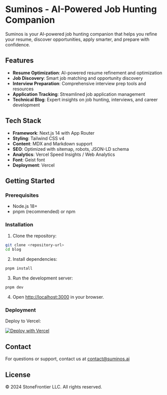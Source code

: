 # Suminos - AI-Powered Job Hunting Companion

Suminos is your AI-powered job hunting companion that helps you refine your resume, discover opportunities, apply smarter, and prepare with confidence.

## Features

- **Resume Optimization**: AI-powered resume refinement and optimization
- **Job Discovery**: Smart job matching and opportunity discovery
- **Interview Preparation**: Comprehensive interview prep tools and resources
- **Application Tracking**: Streamlined job application management
- **Technical Blog**: Expert insights on job hunting, interviews, and career development

## Tech Stack

- **Framework**: Next.js 14 with App Router
- **Styling**: Tailwind CSS v4
- **Content**: MDX and Markdown support
- **SEO**: Optimized with sitemap, robots, JSON-LD schema
- **Analytics**: Vercel Speed Insights / Web Analytics
- **Font**: Geist font
- **Deployment**: Vercel

## Getting Started

### Prerequisites

- Node.js 18+
- pnpm (recommended) or npm

### Installation

1. Clone the repository:

```bash
git clone <repository-url>
cd blog
```

2. Install dependencies:

```bash
pnpm install
```

3. Run the development server:

```bash
pnpm dev
```

4. Open [http://localhost:3000](http://localhost:3000) in your browser.

### Deployment

Deploy to Vercel:

[![Deploy with Vercel](https://vercel.com/button)](https://vercel.com/new/clone?repository-url=<your-repo-url>&project-name=suminos&repository-name=suminos)

## Contact

For questions or support, contact us at [contact@suminos.ai](mailto:contact@suminos.ai)

## License

© 2024 StoneFrontier LLC. All rights reserved.
